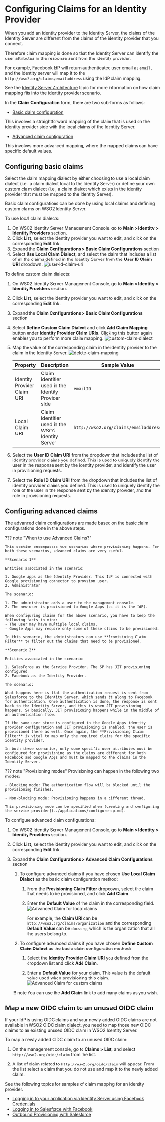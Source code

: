 # Configuring Claims for an Identity Provider

When you add an identity provider to the Identity Server, the claims of the Identity Server are different from the claims of the identity provider that you connect.

Therefore claim mapping is done so that the Identity Server can identify the user attributes in the response sent from the identity provider.

For example, Facebook IdP will return authenticated user email as `email`, and the identity server will map it to the `http://wso2.org/claims/emailaddress` using the IdP claim mapping.

See the [Identity Server Architecture](../../get-started/architecture.md) topic for more information on how claim mapping fits into the identity provider scenario.

In the **Claim Configuration** form, there are two sub-forms as follows:

- [Basic claim configuration](#configuring-basic-claims)

This involves a straightforward mapping of the claim that is used on the identity provider side with the local claims of the Identity Server.

- [Advanced claim configuration](#configuring-advanced-claims)

This involves more advanced mapping, where the mapped claims can have specific default values.

## Configuring basic claims

Select the claim mapping dialect by either choosing to use a local claim dialect (i.e., a claim dialect local to the Identity Server) or define your own custom claim dialect (i.e., a claim dialect which exists in the identity provider that must be mapped to the Identity Server).

Basic claim configurations can be done by using local claims and defining custom claims on WSO2 Identity Server.

To use local claim dialects:

1. On WSO2 Identity Server Management Console, go to **Main > Identity > Identity Providers** section.
2. Click **List**, select the identity provider you want to edit, and click on the corresponding **Edit** link.
3. Expand the **Claim Configurations > Basic Claim Configurations** section
4. Select **Use Local Claim Dialect**, and select the claim that includes a list of all the claims defined in the Identity Server from the **User ID Claim URI** dropdown.
    ![user-id-claim-uri](../../assets/img/guides/user-id-claim-uri.png)

To define custom claim dialects:

1. On WSO2 Identity Server Management Console, go to **Main > Identity > Identity Providers** section.
2. Click **List**, select the identity provider you want to edit, and click on the corresponding **Edit** link.
3. Expand the **Claim Configurations > Basic Claim Configurations** section.
4. Select **Define Custom Claim Dialect** and click **Add Claim Mapping** button under **Identity Provider Claim URIs**. Clicking this button again enables you to perform more claim mapping.
    ![custom-claim-dialect](../../assets/img/guides/custom-claim-dialect.png)
5. Map the value of the corresponding claim in the identity provider to the claim in the Identity Server.
    ![delete-claim-mapping](../../assets/img/guides/delete-claim-mapping.png)

    | Property                    | Description                                         | Sample Value                          |
    |-----------------------------|-----------------------------------------------------|---------------------------------------|
    | Identity Provider Claim URI | Claim identifier used in the Identity Provider side | `emailID`                               |
    | Local Claim URI             | Claim identifier used in the WSO2 Identity Server   | `http://wso2.org/claims/emailaddress` |

3. Select the **User ID Claim URI** from the dropdown that includes the list of identity provider claims you defined. This is used to uniquely identify the user in the response sent by the identity provider, and identify the user in provisioning requests.

4. Select the **Role ID Claim URI** from the dropdown that includes the list of identity provider claims you defined. This is used to uniquely identify the role of the user in the response sent by the identity provider, and the role in provisioning requests.

## Configuring advanced claims

The advanced claim configurations are made based on the basic
claim configurations done in the above steps.

??? note "When to use Advanced Claims?"

    This section encompasses two scenarios where provisioning happens. For both these scenarios, advanced claims are very useful.

    **Scenario 1**
    
    Entities associated in the scenario: 
    
    1. Google Apps as the Identity Provider. This IdP is connected with Google provisioning connector to provsion user.
    2. Administrator

    The scenario:
    
    1. The administrator adds a user to the management console. 
    2. The new user is provisioned to Google Apps (as it is the IdP).

    When configuring claims for the above scenario, you have to keep the following facts in mind: 
    - The user may have multiple local claims.
    - Google Apps may require only some of these claims to be provisioned.

    In this scenario, the administrators can use **Provisioing Claim Filter** to filter out the claims that need to be provisioned.

    **Scenario 2**

    Entities associated in the scenario: 

    1. SalesForce as the Service Provider. The SP has JIT provisioning configured.
    2. Facebook as the Identity Provider.

    The scenario: 
    
    What happens here is that the authentication request is sent from Salesforce to the Identity Server, which sends it along to Facebook for authentication. Once authentication is done, the response is sent back to the Identity Server, and this is when JIT provisioning happens. So basically, JIT provisioning happens while in the middle of an authentication flow.

    If the same user store is configured in the Google Apps identity provider configuration and JIT provisioning is enabled, the user is provisioned there as well. Once again, the **Provisioning Claim Filter** is vital to map only the required claims for the specific identity provider.
        
    In both these scenarios, only some specific user attributes must be configured for provisioning as the claims are different for both Facebook and Google Apps and must be mapped to the claims in the Identity Server.

??? note "Provisioning modes"
    Provisioning can happen in the following two modes:

    - Blocking mode: The authentication flow will be blocked until the provisioning finishes.
    
    - Non-blocking mode: Provisioning happens in a different thread. 
    
    This provisioning mode can be specified when [creating and configuring the service provider](../applications/configure-sp.md).

To configure advanced claim configurations:

1. On WSO2 Identity Server Management Console, go to **Main > Identity > Identity Providers** section.
2. Click **List**, select the identity provider you want to edit, and click on the corresponding **Edit** link.
3. Expand the **Claim Configurations > Advanced Claim Configurations** section.

    1. To configure advanced claims if you have chosen **Use Local Claim Dialect** as the basic claim configuration method:

        1. From the **Provisioning Claim Filter** dropdown, select the claim that needs to be provisioned, and click **Add Claim**.
        2. Enter the **Default Value** of the claim in the corresponding field.
            ![Advanced Claim for local claims](../../assets/img/guides/advanced-claim-for-local-claim.png)

            For example, the **Claim URI** can be `http://wso2.org/claims/organization` and the corresponding **Default Value** can be `docsorg`, which is the organization that all the users belong to.

    2. To configure advanced claims if you have chosen **Define Custom Claim Dialect** as the basic claim configuration method:

        1. Select the **Identity Provider Claim URI** you defined from the dropdown list and click **Add Claim**.

        2. Enter a **Default Value** for your claim. This value is the default value used when provisioning this claim.
            ![Advanced Claim for custom claims](../../assets/img/guides/advanced-claim-for-custom-claims.png)

    !!! note
        You can use the **Add Claim** link to add many claims as you wish.

## Map a new OIDC claim to an unused OIDC claim

If your IdP is using OIDC claims and your newly added OIDC claims are not available in WSO2 OIDC claim dialect, you need to map those new OIDC claims to an existing unused OIDC claim in WSO2 Identity Server.

To map a newly added OIDC claim to an unused OIDC claim:

1. On the management console, go to **Claims > List**, and select `http://wso2.org/oidc/claim` from the list.

2. A list of claim related to `http://wso2.org/oidc/claim` will appear. From the list select a claim that you do not use and map it to the newly added claim.

See the following topics for samples of claim mapping for an identity
provider.

- [Logging in to your application via Identity Server using Facebook Credentials](../identity-federation/facebook.md)
- [Logging in to Salesforce with Facebook](../login/log-into-salesforce-using-fb.md)
- [Outbound Provisioning with Salesforce](../../learn/outbound-provisioning-with-salesforce)
